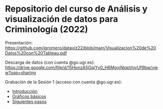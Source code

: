 # Repositorio del curso de Análisis y visualización de datos para Criminología (2022)

Presentación: https://github.com/jgromero/dataviz22/blob/main/Visualizacion%20de%20Datos%20con%20Tableau.pdf

Descarga de datos (con cuenta @go.ugr.es): https://drive.google.com/file/d/15HonzA5GqiYy0_H6MgvjNiqpVoyUf9bw/view?usp=sharing

Grabación de la Sesión 1 (acceso con cuenta @go.ugr.es): 
- [Introducción](https://drive.google.com/file/d/1RZSRqRFoV6br3VE_SvjDpSOsnAQ5pLVX/view?usp=sharing)
- [Gráficos básicos](https://drive.google.com/file/d/1l-Kyy7TNk66oUV3kbCKymk1GAf4nltd-/view?usp=sharing)
- [Siguientes pasos](https://drive.google.com/file/d/1JYJCWj-17eQmRdG2D90LpNDDVPPyX0WX/view?usp=sharing)

